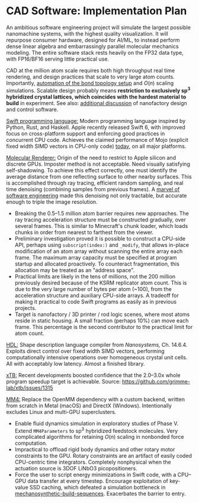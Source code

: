 # CAD Software: Implementation Plan

An ambitious software engineering project will simulate the largest possible nanomachine systems, with the highest quality visualization. It will repurpose consumer hardware, designed for AI/ML, to instead perform dense linear algebra and embarrassingly parallel molecular mechanics modeling. The entire software stack rests heavily on the FP32 data type, with FP16/BF16 serving little practical use.

CAD at the million atom scale requires both high throughput real time rendering, and design practices that scale to very large atom counts. Importantly, [automation of the bond topology setup](https://github.com/philipturner/HDL/blob/2025-cleanups/Documentation/API/Reconstruction.md) and $O(n)$ scaling simulations. Scalable design probably means <b>restriction to exclusively sp<sup>3</sup> hybridized crystal lattices, which coincides with the hardest material to build</b> in experiment. See also: [additional discussion](http://apm.bplaced.net/w/index.php?title=Software) of nanofactory design and control software.

[Swift programming language:](https://www.swift.org) Modern programming language inspired by Python, Rust, and Haskell. Apple recently released Swift 6, with improved focus on cross-platform support and enforcing good practices in concurrent CPU code. Achieves the claimed performance of Mojo (explicit fixed width SIMD vectors in CPU-only code) [today](https://web.archive.org/web/20250704141833/https://docs.modular.com/mojo/faq/#will-mojo-be-open-sourced), on all major platforms.

[Molecular Renderer:](https://github.com/philipturner/molecular-renderer) Origin of the need to restrict to Apple silicon and discrete GPUs. Imposter method is not acceptable. Need visually satisfying self-shadowing. To achieve this effect correctly, one must identify the average distance from one reflecting surface to other nearby surfaces. This is accomplished through ray tracing, efficient random sampling, and real time denoising (combining samples from previous frames). A [marvel of software engineering](https://github.com/GPUOpen-LibrariesAndSDKs/FidelityFX-SDK) made this denoising not only tractable, but accurate enough to triple the image resolution.
- Breaking the 0.5&ndash;1.5 million atom barrier requires new approaches. The ray tracing acceleration structure must be constructed gradually, over several frames. This is similar to Minecraft's chunk loader, which loads chunks in order from nearest to farthest from the viewer.
- Preliminary investigation proved it is possible to construct a CPU-side API, perhaps using `subscript(index:)` and `_modify`, that allows in-place modification of an atom array without scanning the entire array each frame. The maximum array capacity must be specified at program startup and allocated proactively. To counteract fragmentation, this allocation may be treated as an "address space".
- Practical limits are likely in the tens of millions, not the 200 million previously desired because of the KSRM replicator atom count. This is due to the very large number of bytes per atom (~100), from the acceleration structure and auxiliary CPU-side arrays. A tradeoff for making it practical to code Swift programs as easily as in previous projects.
- Target is nanofactory / 3D printer / rod logic scenes, where most atoms reside in static housing. A small fraction (perhaps 10%) can move each frame. This percentage is the second contributor to the practical limit for atom count.

[HDL:](https://github.com/philipturner/HDL/tree/2025-cleanups) Shape description language compiler from <i>Nanosystems,</i> Ch. 14.6.4. Exploits direct control over fixed width SIMD vectors, performing computationally intensive operations over homogeneous crystal unit cells. All with acceptably low latency. Almost a finished library.

[xTB:](https://github.com/grimme-lab/xtb) Recent developments boosted confidence that the 2.0&ndash;3.0x whole program speedup target is achievable. Source: https://github.com/grimme-lab/xtb/issues/1315

[MM4:](https://github.com/philipturner/mm4) Replace the OpenMM dependency with a custom backend, written from scratch in Metal (macOS) and DirectX (Windows). Intentionally excludes Linux and multi-GPU superclusters.
- Enable fluid dynamics simulation in exploratory studies of Phase V. Extend `MM4Parameters` to sp<sup>3</sup> hybridized feedstock molecules. Very complicated algorithms for retaining $O(n)$ scaling in nonbonded force computation.
- Impractical to offload rigid body dynamics and other rotary motor constraints to the GPU. Rotary constraints are an artifact of easily coded CPU-centric time integrators. Completely nonphysical when the actuation source is 3DOF LiNbO3 picopositioners.
- Force the user to script energy minimizations in Swift code, with a CPU&ndash;GPU data transfer at every timestep. Encourage exploitation of key-value SSD caching, which defeated a simulation bottleneck in [mechanosynthetic-build-sequences](https://github.com/philipturner/mechanosynthetic-build-sequences). Exacerbates the barrier to entry.